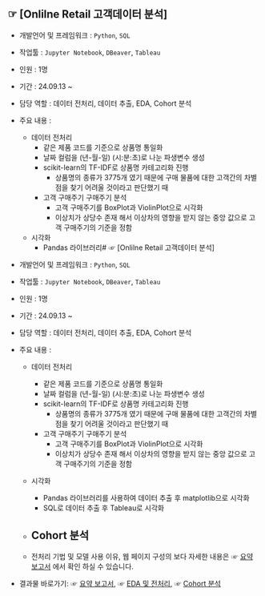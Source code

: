 ## ☞ [Onlilne Retail 고객데이터 분석]
- 개발언어 및 프레임워크 : `Python`, `SQL`
- 작업툴 : `Jupyter Notebook`, `DBeaver`, `Tableau`
- 인원 : 1명
- 기간 : 24.09.13 ~ 
- 담당 역할 : 데이터 전처리, 데이터 추출, EDA, Cohort 분석
- 주요 내용 :
    - 데이터 전처리
      - 같은 제품 코드를 기준으로 상품명 통일화
      - 날짜 컬럼을 (년-월-일) (시:분:초)로 나눈 파생변수 생성
      - scikit-learn의 TF-IDF로 상품명 카테고리화 진행
        - 상품명의 종류가 3775개 였기 때문에 구매 물품에 대한 고객간의 차별점을 찾기 어려울 것이라고 판단했기 때 
      - 고객 구매주기 구매주기 분석
        - 고객 구매주기를 BoxPlot과 ViolinPlot으로 시각화
        - 이상치가 상당수 존재 해서 이상차의 영향을 받지 않는 중앙 값으로 고객 구매주기의 기준을 정함
  - 시각화
    - Pandas 라이브러리# ☞ [Onlilne Retail 고객데이터 분석]
- 개발언어 및 프레임워크 : `Python`, `SQL`
- 작업툴 : `Jupyter Notebook`, `DBeaver`, `Tableau`
- 인원 : 1명
- 기간 : 24.09.13 ~ 
- 담당 역할 : 데이터 전처리, 데이터 추출, EDA, Cohort 분석
- 주요 내용 :
    - 데이터 전처리
      - 같은 제품 코드를 기준으로 상품명 통일화
      - 날짜 컬럼을 (년-월-일) (시:분:초)로 나눈 파생변수 생성
      - scikit-learn의 TF-IDF로 상품명 카테고리화 진행
        - 상품명의 종류가 3775개 였기 때문에 구매 물품에 대한 고객간의 차별점을 찾기 어려울 것이라고 판단했기 때 
      - 고객 구매주기 구매주기 분석
        - 고객 구매주기를 BoxPlot과 ViolinPlot으로 시각화
        - 이상치가 상당수 존재 해서 이상차의 영향을 받지 않는 중앙 값으로 고객 구매주기의 기준을 정함
  - 시각화
    - Pandas 라이브러리를 사용하여 데이터 추출 후 matplotlib으로 시각화
    - SQL로 데이터 추출 후 Tableau로 시각화
  - Cohort 분석
    - 
      
  - 전처리 기법 및 모델 사용 이유, 웹 페이지 구성의 보다 자세한 내용은 ☞ [요약 보고서]() 에서 확인 하실 수 있습니다.
  
- 결과물 바로가기: ☞ [요약 보고서](), ☞ [EDA 및 전처리](https://github.com/jjhwk/Online-Retail/blob/main/Online%20Retail/EDA.ipynb),
          ☞ [Cohort 분석](https://github.com/jjhwk/Online-Retail/blob/main/Online%20Retail/Cohort.ipynb)
